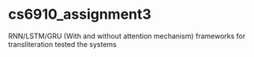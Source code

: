 # cs6910_assignment3
RNN/LSTM/GRU (With and without attention mechanism) frameworks for transliteration
tested the systems
